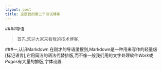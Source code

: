 ```yaml
---
layout: post
title: 这是我的第二个测试博客 
---
```



####导语
> 首先,欢迎大家来看我的技术博客.

###一,认识Markdown
在刚才的导语里搜到,Markdown是一种用来写作的轻量级[标记语言],它用简洁的语法代替排版,而不像一般我们用的文字处理软件*Work*或*Pages*有大量的排版,字体设置.

